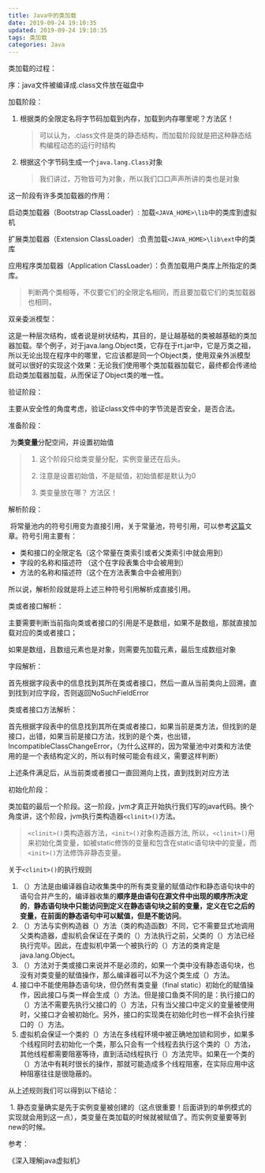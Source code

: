 ```yaml
---
title: Java中的类加载
date: 2019-09-24 19:10:35
updated: 2019-09-24 19:10:35
tags: 类加载
categories: Java
---
```


类加载的过程：



序：java文件被编译成.class文件放在磁盘中

加载阶段：

1. 根据类的全限定名将字节码加载到内存，加载到内存哪里呢？方法区！

   > 可以认为，.class文件是类的静态结构，而加载阶段就是把这种静态结构编程动态的运行时结构

2. 根据这个字节码生成一个`java.lang.Class`对象

   > 我们讲过，万物皆可为对象，所以我们口口声声所讲的类也是对象



这一阶段有许多类加载器的作用：

启动类加载器（Bootstrap ClassLoader）: 加载`<JAVA_HOME>\lib`中的类库到虚拟机

扩展类加载器（Extension ClassLoader）:负责加载`<JAVA_HOME>\lib\ext`中的类库

应用程序类加载器（Application ClassLoader）：负责加载用户类库上所指定的类库。



>判断两个类相等，不仅要它们的全限定名相同，而且要加载它们的类加载器也相同，
>
>

双亲委派模型：

​	这是一种层次结构，或者说是树状结构，其目的，是让越基础的类被越基础的类加器加载。举个例子，对于java.lang.Object类，它存在于rt.jar中，它是万类之祖，所以无论出现在程序中的哪里，它应该都是同一个Object类，使用双亲外派模型就可以很好的实现这个效果：无论我们使用哪个类加载器加载它，最终都会传递给启动类加载器加载，从而保证了Object类的唯一性。



验证阶段：

​	主要从安全性的角度考虑，验证class文件中的字节流是否安全，是否合法。



准备阶段：

​	为**类变量**分配空间，并设置初始值

> 1. 这个阶段只给类变量分配，实例变量还在后头。
>
> 2. 注意是设置初始值，不是赋值，初始值都是默认为0
> 3. 类变量放在哪？ 方法区！



解析阶段：

​	将常量池内的符号引用变为直接引用，关于常量池，符号引用，可以参考[这篇]([https://inewbie.top/2019/09/04/%E8%B0%88%E4%B8%80%E8%B0%88Java%E5%B8%B8%E9%87%8F%E6%B1%A0%E4%B9%8Bclass%E5%B8%B8%E9%87%8F%E6%B1%A0/](https://inewbie.top/2019/09/04/谈一谈Java常量池之class常量池/))文章。符号引用主要有：

- 类和接口的全限定名（这个常量在类索引或者父类索引中就会用到）
- 字段的名称和描述符 （这个在字段表集合中会被用到）
- 方法的名称和描述符（这个在方法表集合中会被用到）

所以说，解析阶段就是将上述三种符号引用解析成直接引用。

类或者接口解析：

​	主要需要判断当前指向类或者接口的引用是不是数组，如果不是数组，那就直接加载对应的类或者接口；

如果是数组，且数组元素也是对象，则需要先加载元素，最后生成数组对象

字段解析：

​	首先根据字段表中的信息找到其所在类或者接口，然后一直从当前类向上回溯，直到找到对应字段，否则返回NoSuchFieldError



类或者接口方法解析：

​	首先根据字段表中的信息找到其所在类或者接口，如果当前是类方法，但找到的是接口，出错，如果当前是接口方法，找到的是个类，也出错，IncompatibleClassChangeError，（为什么这样的，因为常量池中对类和方法使用的是一个表结构定义的，所以有时候可能会有歧义，需要这样判断）

上述条件满足后，从当前类或者接口一直回溯向上找，直到找到对应方法



初始化阶段：

​	类加载的最后一个阶段。这一阶段，jvm才真正开始执行我们写的java代码。换个角度讲，这个阶段，jvm执行类构造器`<clinit>()`方法。

> `<clinit>()`类构造器方法，`<init>()`对象构造器方法, 所以，`<clinit>()`用来初始化类变量，如被static修饰的变量和包含在static语句块中的变量，而`<init>()`方法修饰非静态变量。

关于`<clinit>()`的执行规则

1. <clinit>（）方法是由编译器自动收集类中的所有类变量的赋值动作和静态语句块中的语句合并产生的，编译器收集的**顺序是由语句在源文件中出现的顺序所决定的**，**静态语句块中只能访问到定义在静态语句块之前的变量，定义在它之后的变量，在前面的静态语句中可以赋值，但是不能访问**。
2. <clinit>（）方法与实例构造器<init>（）方法（类的构造函数）不同，它不需要显式地调用父类构造器，虚拟机会保证在子类的<clinit>（）方法执行之前，父类的<clinit>（）方法已经执行完毕。因此，在虚拟机中第一个被执行的<clinit>（）方法的类肯定是java.lang.Object。
3. <clinit>（）方法对于类或接口来说并不是必须的，如果一个类中没有静态语句块，也没有对类变量的赋值操作，那么编译器可以不为这个类生成<clinit>（）方法。
4. 接口中不能使用静态语句块，但仍然有类变量（final static）初始化的赋值操作，因此接口与类一样会生成<clinit>（）方法。但是接口鱼类不同的是：执行接口的<clinit>（）方法不需要先执行父接口的<clinit>（）方法，只有当父接口中定义的变量被使用时，父接口才会被初始化。另外，接口的实现类在初始化时也一样不会执行接口的<clinit>（）方法。
5. 虚拟机会保证一个类的<clinit>（）方法在多线程环境中被正确地加锁和同步，如果多个线程同时去初始化一个类，那么只会有一个线程去执行这个类的<clinit>（）方法，其他线程都需要阻塞等待，直到活动线程执行<clinit>（）方法完毕。如果在一个类的<clinit>（）方法中有耗时很长的操作，那就可能造成多个线程阻塞，在实际应用中这种阻塞往往是很隐蔽的。

从上述规则我们可以得到以下结论：

​	1. 静态变量确实是先于实例变量被创建的（这点很重要！后面讲到的单例模式的实现就会用到这一点），类变量在类加载的时候就被赋值了。而实例变量要等到new的时候。







参考：

《深入理解java虚拟机》
